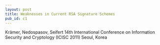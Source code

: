 ```yaml
---
layout: post
title: Weaknesses in Current RSA Signature Schemes
pub_id: c1
---
```


Krämer, Nedospasov, Seifert
14th International Conference on Information Security and Cryptology (ICISC 2011) 
Seoul, Korea
